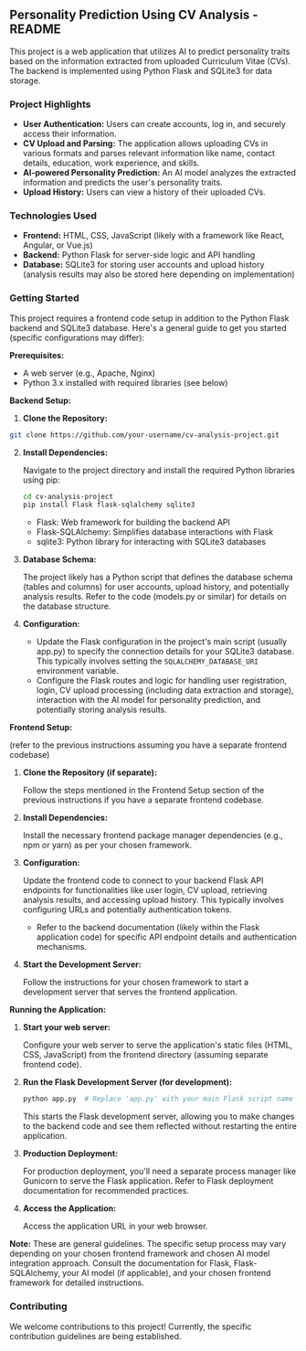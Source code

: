 ## Personality Prediction Using CV Analysis -  README

This project is a web application that utilizes AI to predict personality traits based on the information extracted from uploaded Curriculum Vitae (CVs). The backend is implemented using Python Flask and SQLite3 for data storage.

### Project Highlights

* **User Authentication:** Users can create accounts, log in, and securely access their information.
* **CV Upload and Parsing:** The application allows uploading CVs in various formats and parses relevant information like name, contact details, education, work experience, and skills.
* **AI-powered Personality Prediction:** An AI model analyzes the extracted information and predicts the user's personality traits.
* **Upload History:** Users can view a history of their uploaded CVs.

### Technologies Used

* **Frontend:** HTML, CSS, JavaScript (likely with a framework like React, Angular, or Vue.js)
* **Backend:** Python Flask for server-side logic and API handling
* **Database:** SQLite3 for storing user accounts and upload history (analysis results may also be stored here depending on implementation)

### Getting Started

This project requires a frontend code setup in addition to the Python Flask backend and SQLite3 database. Here's a general guide to get you started (specific configurations may differ):

**Prerequisites:**

* A web server (e.g., Apache, Nginx)
* Python 3.x installed with required libraries (see below)

**Backend Setup:**

1. **Clone the Repository:**

```bash
git clone https://github.com/your-username/cv-analysis-project.git
```

2. **Install Dependencies:**

   Navigate to the project directory and install the required Python libraries using pip:

   ```bash
   cd cv-analysis-project
   pip install Flask flask-sqlalchemy sqlite3
   ```

   * Flask: Web framework for building the backend API
   * Flask-SQLAlchemy: Simplifies database interactions with Flask
   * sqlite3: Python library for interacting with SQLite3 databases

3. **Database Schema:**

   The project likely has a Python script that defines the database schema (tables and columns) for user accounts, upload history, and potentially analysis results. Refer to the code (models.py or similar) for details on the database structure.

4. **Configuration:**

   * Update the Flask configuration in the project's main script (usually app.py) to specify the connection details for your SQLite3 database. This typically involves setting the `SQLALCHEMY_DATABASE_URI` environment variable.
   * Configure the Flask routes and logic for handling user registration, login, CV upload processing (including data extraction and storage), interaction with the AI model for personality prediction, and potentially storing analysis results.

**Frontend Setup:**

(refer to the previous instructions assuming you have a separate frontend codebase)

1. **Clone the Repository (if separate):**

   Follow the steps mentioned in the Frontend Setup section of the previous instructions if you have a separate frontend codebase.

2. **Install Dependencies:**

   Install the necessary frontend package manager dependencies (e.g., npm or yarn) as per your chosen framework.

3. **Configuration:**

   Update the frontend code to connect to your backend Flask API endpoints for functionalities like user login, CV upload, retrieving analysis results, and accessing upload history. This typically involves configuring URLs and potentially authentication tokens.
   * Refer to the backend documentation (likely within the Flask application code) for specific API endpoint details and authentication mechanisms.

4. **Start the Development Server:**

   Follow the instructions for your chosen framework to start a development server that serves the frontend application.

**Running the Application:**

1. **Start your web server:**

   Configure your web server to serve the application's static files (HTML, CSS, JavaScript) from the frontend directory (assuming separate frontend code).

2. **Run the Flask Development Server (for development):**

   ```bash
   python app.py  # Replace 'app.py' with your main Flask script name
   ```

   This starts the Flask development server, allowing you to make changes to the backend code and see them reflected without restarting the entire application.

3. **Production Deployment:**

   For production deployment, you'll need a separate process manager like Gunicorn to serve the Flask application. Refer to Flask deployment documentation for recommended practices.

4. **Access the Application:**

   Access the application URL in your web browser.

**Note:** These are general guidelines. The specific setup process may vary depending on your chosen frontend framework and chosen AI model integration approach.  Consult the documentation for Flask, Flask-SQLAlchemy, your AI model (if applicable), and your chosen frontend framework for detailed instructions.

### Contributing

We welcome contributions to this project!  Currently, the specific contribution guidelines are being established.
